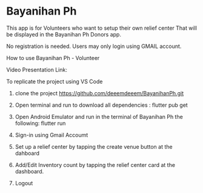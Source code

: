 # Bayanihan Ph

This app is for Volunteers who want to setup their own relief center
That will be displayed in the Bayanihan Ph Donors app. 

No registration is needed. Users may only login using GMAIL account.

How to use Bayanihan Ph - Volunteer

Video Presentation Link: 


To replicate the project using VS Code

1. clone the project
https://github.com/deeemdeeem/BayanihanPh.git

2. Open terminal and run to download all dependencies : flutter pub get

3. Open Android Emulator and run in the terminal of Bayanihan Ph the following: flutter run

4. Sign-in using Gmail Accoumt

5. Set up a relief center by tapping the create venue button at the dahboard

6. Add/Edit Inventory count by tapping the relief center card at the dashboard.

7. Logout